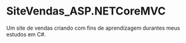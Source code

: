 # SiteVendas_ASP.NETCoreMVC
Um site de vendas criando com fins de aprendizagem durantes meus estudos em C#.
